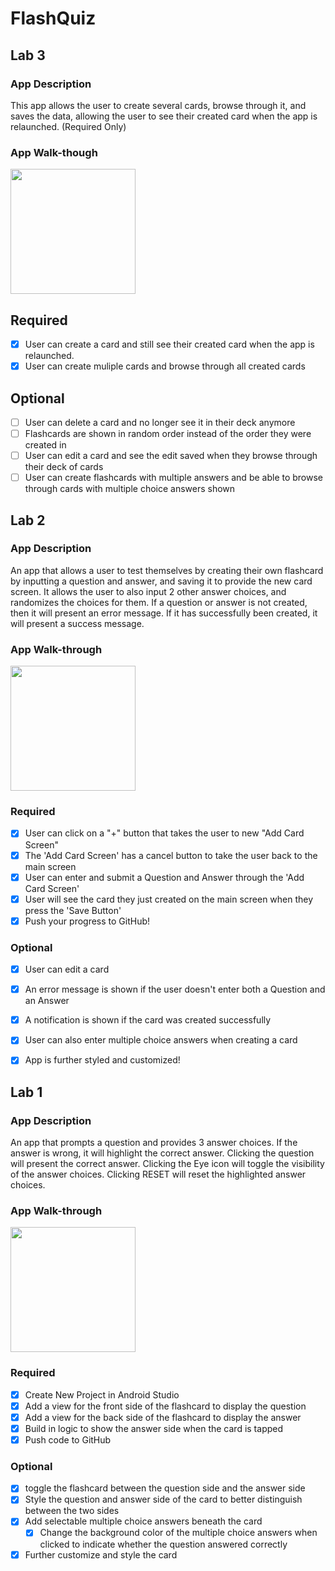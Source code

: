 # FlashQuiz
## Lab 3

### App Description
This app allows the user to create several cards, browse through it, and saves the data, allowing the user to see their created card when the app is relaunched. (Required Only)

### App Walk-though
<img src="https://i.imgur.com/IqOPrQc.gif" width=200><br>


## Required
- [x] User can create a card and still see their created card when the app is relaunched.
- [x] User can create muliple cards and browse through all created cards

## Optional
- [ ] User can delete a card and no longer see it in their deck anymore
- [ ] Flashcards are shown in random order instead of the order they were created in
- [ ] User can edit a card and see the edit saved when they browse through their deck of cards
- [ ] User can create flashcards with multiple answers and be able to browse through cards with multiple choice answers shown

## Lab 2
### App Description
An app that allows a user to test themselves by creating their own flashcard by inputting a question and answer, and saving it to provide the new card screen. It allows the user to also input 2 other answer choices, and randomizes the choices for them. If a question or answer is not created, then it will present an error message. If it has successfully been created, it will present a success message.

### App Walk-through
<img src="https://i.imgur.com/j04MpYD.gif" width=200><br>
### Required
- [x] User can click on a "+" button that takes the user to new "Add Card Screen"
- [x] The 'Add Card Screen' has a cancel button to take the user back to the main screen
- [x] User can enter and submit a Question and Answer through the 'Add Card Screen'
- [x] User will see the card they just created on the main screen when they press the 'Save Button'
- [x] Push your progress to GitHub!

### Optional
- [x] User can edit a card
- [x] An error message is shown if the user doesn't enter both a Question and an Answer
- [x] A notification is shown if the card was created successfully
- [x] User can also enter multiple choice answers when creating a card
- [x] App is further styled and customized!



## Lab 1
### App Description
An app that prompts a question and provides 3 answer choices. If the answer is wrong, it will highlight the correct answer. Clicking the question will present the correct answer. Clicking the Eye icon will toggle the visibility of the answer choices. Clicking RESET will reset the highlighted answer choices.

### App Walk-through
<img src="https://i.imgur.com/Yt3EgFY.gif" width=200><br>

### Required
- [x] Create New Project in Android Studio
- [x] Add a view for the front side of the flashcard to display the question
- [x] Add a view for the back side of the flashcard to display the answer
- [x] Build in logic to show the answer side when the card is tapped
- [x] Push code to GitHub

### Optional
- [x] toggle the flashcard between the question side and the answer side
- [x] Style the question and answer side of the card to better distinguish between the two sides
- [x] Add selectable multiple choice answers beneath the card
   - [x] Change the background color of the multiple choice answers when clicked to indicate whether the question answered correctly
- [x] Further customize and style the card
